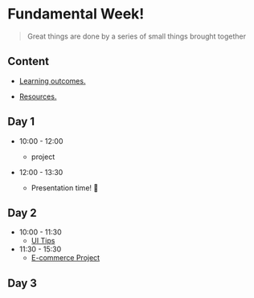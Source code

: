 
# Fundamental Week!

> Great things are done by a series of small things brought together

  

## Content

  

- [Learning outcomes.](./learning-outcomes.md)

- [Resources.](./resources.md)

  

## Day 1
  
- 10:00 - 12:00

  - project

- 12:00 - 13:30
  - Presentation time! 🎉
  



## Day 2
- 10:00 - 11:30
  - [UI Tips](./UITips.md) 
- 11:30 - 15:30
  - [E-commerce Project](https://docs.google.com/document/d/1Sre0as2BNQF6RvQg85fs6_p2K1gLaCWFjPwi1sX_CWY/edit?usp=sharing)

## Day 3
